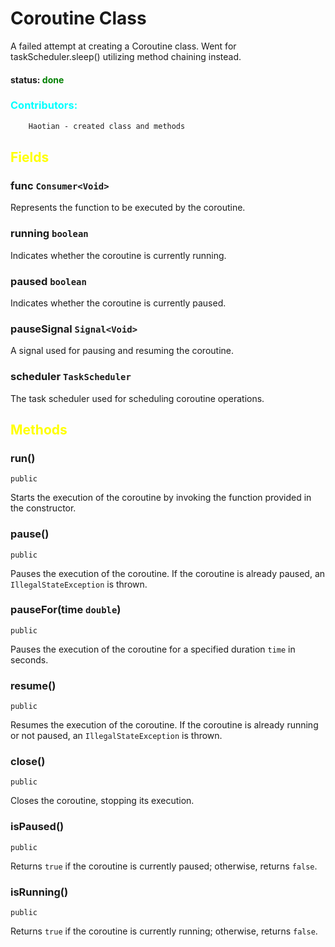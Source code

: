 # Coroutine Class

A failed attempt at creating a Coroutine class. Went for taskScheduler.sleep() utilizing method chaining instead.

#### status: <span style="color:green;">done</span>
### <span style="color:cyan;">Contributors:</span>
<!-- List contributors and their contributions here. For example: -->

```diff
    Haotian - created class and methods
```

## <span style="color:yellow;">Fields</span>

### func `Consumer<Void>`
Represents the function to be executed by the coroutine.

### running `boolean`
Indicates whether the coroutine is currently running.

### paused `boolean`
Indicates whether the coroutine is currently paused.

### pauseSignal `Signal<Void>`
A signal used for pausing and resuming the coroutine.

### scheduler `TaskScheduler`
The task scheduler used for scheduling coroutine operations.

## <span style="color:yellow;">Methods</span>

### run()
`public`

Starts the execution of the coroutine by invoking the function provided in the constructor.

### pause()
`public`

Pauses the execution of the coroutine. If the coroutine is already paused, an `IllegalStateException` is thrown.

### pauseFor(time `double`)
`public`

Pauses the execution of the coroutine for a specified duration `time` in seconds.

### resume()
`public`

Resumes the execution of the coroutine. If the coroutine is already running or not paused, an `IllegalStateException` is thrown.

### close()
`public`

Closes the coroutine, stopping its execution.

### isPaused()
`public`

Returns `true` if the coroutine is currently paused; otherwise, returns `false`.

### isRunning()
`public`

Returns `true` if the coroutine is currently running; otherwise, returns `false`.

